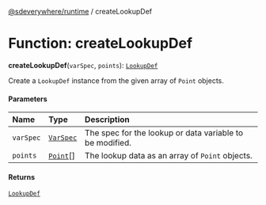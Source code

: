 [@sdeverywhere/runtime](../index.md) / createLookupDef

# Function: createLookupDef

**createLookupDef**(`varSpec`, `points`): [`LookupDef`](../interfaces/LookupDef.md)

Create a `LookupDef` instance from the given array of `Point` objects.

#### Parameters

| Name | Type | Description |
| :------ | :------ | :------ |
| `varSpec` | [`VarSpec`](../interfaces/VarSpec.md) | The spec for the lookup or data variable to be modified. |
| `points` | [`Point`](../interfaces/Point.md)[] | The lookup data as an array of `Point` objects. |

#### Returns

[`LookupDef`](../interfaces/LookupDef.md)
